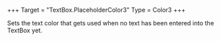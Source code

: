 +++
Target = "TextBox.PlaceholderColor3"
Type = Color3
+++

Sets the text color that gets used when no text has been entered into the TextBox yet.